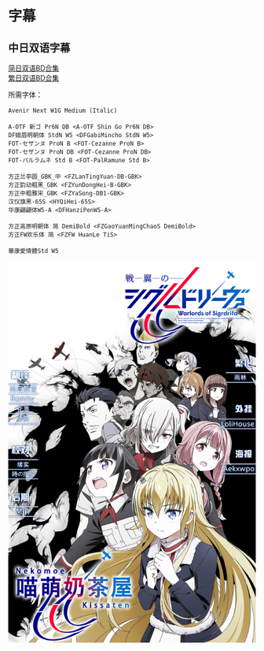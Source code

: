# 字幕

## 中日双语字幕

[简日双语BD合集](https://github.com/Nekomoekissaten-SUB/Nekomoekissaten-MIR-Subs/raw/master/Sigururi/Sigururi_BD_JPSC.7z)  
[繁日双语BD合集](https://github.com/Nekomoekissaten-SUB/Nekomoekissaten-MIR-Subs/raw/master/Sigururi/Sigururi_BD_JPTC.7z)

所需字体：
```
Avenir Next W1G Medium (Italic)

A-OTF 新ゴ Pr6N DB <A-OTF Shin Go Pr6N DB> 
DF娥眉明朝体 StdN W5 <DFGabiMincho StdN W5>
FOT-セザンヌ ProN B <FOT-Cezanne ProN B>
FOT-セザンヌ ProN DB <FOT-Cezanne ProN DB>
FOT-パルラムネ Std B <FOT-PalRamune Std B>

方正兰亭圆_GBK_中 <FZLanTingYuan-DB-GBK>
方正韵动粗黑_GBK <FZYunDongHei-B-GBK>
方正中粗雅宋_GBK <FZYaSong-DB1-GBK>
汉仪旗黑-65S <HYQiHei-65S>
华康翩翩体W5-A <DFHanziPenW5-A>

方正高原明朝体 简 DemiBold <FZGaoYuanMingChaoS DemiBold>
方正FW欢乐体 简 <FZFW HuanLe TiS>

華康愛情體Std W5
```

![](Sigururi_poster.jpg)
